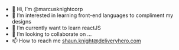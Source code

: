 - 👋 Hi, I’m @marcusknightcorp
- 👀 I’m interested in learning front-end languages to compliment my designs
- 🌱 I’m currently want to learn reactJS
- 💞️ I’m looking to collaborate on ...
- 📫 How to reach me shaun.knight@deliveryhero.com

<!---
marcusknightcorp/marcusknightcorp is a ✨ special ✨ repository because its `README.md` (this file) appears on your GitHub profile.
You can click the Preview link to take a look at your changes.
--->
